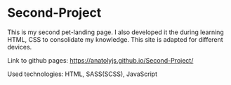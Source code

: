 # Second-Project

This is my second pet-landing page. I also developed it the during learning HTML, CSS to consolidate my knowledge. This site is adapted for different devices.

Link to github pages: https://anatolyjs.github.io/Second-Project/

Used technologies: HTML, SASS(SCSS), JavaScript
